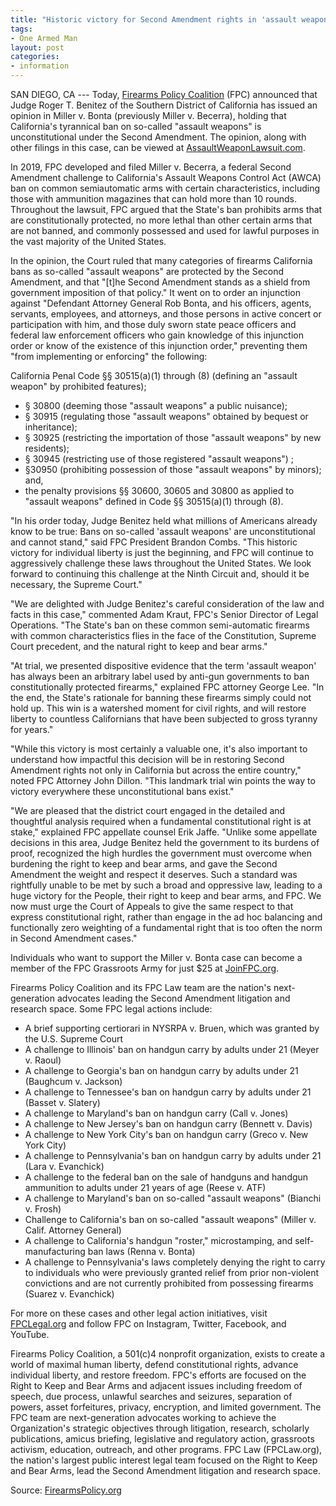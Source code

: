 ```yaml
---
title: "Historic victory for Second Amendment rights in 'assault weapon' lawsuit"
tags:
- One Armed Man
layout: post
categories:
- information
---
```


SAN DIEGO, CA --- Today, [Firearms Policy Coalition](https://www.firearmspolicy.org) (FPC) announced that Judge Roger T. Benitez of the Southern District of California has issued an opinion in Miller v. Bonta (previously Miller v. Becerra), holding that California's tyrannical ban on so-called "assault weapons" is unconstitutional under the Second Amendment. The opinion, along with other filings in this case, can be viewed at [AssaultWeaponLawsuit.com](https://www.firearmspolicy.org/miller).

In 2019, FPC developed and filed Miller v. Becerra, a federal Second Amendment challenge to California's Assault Weapons Control Act (AWCA) ban on common semiautomatic arms with certain characteristics, including those with ammunition magazines that can hold more than 10 rounds. Throughout the lawsuit, FPC argued that the State's ban prohibits arms that are constitutionally protected, no more lethal than other certain arms that are not banned, and commonly possessed and used for lawful purposes in the vast majority of the United States.

In the opinion, the Court ruled that many categories of firearms California bans as so-called "assault weapons" are protected by the Second Amendment, and that "\[t\]he Second Amendment stands as a shield from government imposition of that policy." It went on to order an injunction against "Defendant Attorney General Rob Bonta, and his officers, agents, servants, employees, and attorneys, and those persons in active concert or participation with him, and those duly sworn state peace officers and federal law enforcement officers who gain knowledge of this injunction order or know of the existence of this injunction order," preventing them "from implementing or enforcing" the following:

California Penal Code §§ 30515(a)(1) through (8) (defining an "assault weapon" by prohibited features);

- § 30800 (deeming those "assault weapons" a public nuisance);
- § 30915 (regulating those "assault weapons" obtained by bequest or inheritance);
- § 30925 (restricting the importation of those "assault weapons" by new residents);
- § 30945 (restricting use of those registered "assault weapons") ;
- §30950 (prohibiting possession of those "assault weapons" by minors); and,
- the penalty provisions §§ 30600, 30605 and 30800 as applied to "assault weapons" defined in Code §§ 30515(a)(1) through (8).

"In his order today, Judge Benitez held what millions of Americans already know to be true: Bans on so-called 'assault weapons' are unconstitutional and cannot stand," said FPC President Brandon Combs. "This historic victory for individual liberty is just the beginning, and FPC will continue to aggressively challenge these laws throughout the United States. We look forward to continuing this challenge at the Ninth Circuit and, should it be necessary, the Supreme Court."

"We are delighted with Judge Benitez's careful consideration of the law and facts in this case," commented Adam Kraut, FPC's Senior Director of Legal Operations. "The State's ban on these common semi-automatic firearms with common characteristics flies in the face of the Constitution, Supreme Court precedent, and the natural right to keep and bear arms."

"At trial, we presented dispositive evidence that the term 'assault weapon' has always been an arbitrary label used by anti-gun governments to ban constitutionally protected firearms," explained FPC attorney George Lee. "In the end, the State's rationale for banning these firearms simply could not hold up. This win is a watershed moment for civil rights, and will restore liberty to countless Californians that have been subjected to gross tyranny for years."

"While this victory is most certainly a valuable one, it's also important to understand how impactful this decision will be in restoring Second Amendment rights not only in California but across the entire country," noted FPC Attorney John Dillon. "This landmark trial win points the way to victory everywhere these unconstitutional bans exist."

"We are pleased that the district court engaged in the detailed and thoughtful analysis required when a fundamental constitutional right is at stake," explained FPC appellate counsel Erik Jaffe. "Unlike some appellate decisions in this area, Judge Benitez held the government to its burdens of proof, recognized the high hurdles the government must overcome when burdening the right to keep and bear arms, and gave the Second Amendment the weight and respect it deserves. Such a standard was rightfully unable to be met by such a broad and oppressive law, leading to a huge victory for the People, their right to keep and bear arms, and FPC. We now must urge the Court of Appeals to give the same respect to that express constitutional right, rather than engage in the ad hoc balancing and functionally zero weighting of a fundamental right that is too often the norm in Second Amendment cases."

Individuals who want to support the Miller v. Bonta case can become a member of the FPC Grassroots Army for just $25 at [JoinFPC.org](https://secure.anedot.com/firearmspolicycoalition/join_fpc_win_a_q_mini_fix?sc=joingaw).

Firearms Policy Coalition and its FPC Law team are the nation's next-generation advocates leading the Second Amendment litigation and research space. Some FPC legal actions include:

- A brief supporting certiorari in NYSRPA v. Bruen, which was granted by the U.S. Supreme Court
- A challenge to Illinois' ban on handgun carry by adults under 21 (Meyer v. Raoul)
- A challenge to Georgia's ban on handgun carry by adults under 21 (Baughcum v. Jackson)
- A challenge to Tennessee's ban on handgun carry by adults under 21 (Basset v. Slatery)
- A challenge to Maryland's ban on handgun carry (Call v. Jones)
- A challenge to New Jersey's ban on handgun carry (Bennett v. Davis)
- A challenge to New York City's ban on handgun carry (Greco v. New York City)
- A challenge to Pennsylvania's ban on handgun carry by adults under 21 (Lara v. Evanchick)
- A challenge to the federal ban on the sale of handguns and handgun ammunition to adults under 21 years of age (Reese v. ATF)
- A challenge to Maryland's ban on so-called "assault weapons" (Bianchi v. Frosh)
- Challenge to California's ban on so-called "assault weapons" (Miller v. Calif. Attorney General)
- A challenge to California's handgun "roster," microstamping, and self-manufacturing ban laws (Renna v. Bonta)
- A challenge to Pennsylvania's laws completely denying the right to carry to individuals who were previously granted relief from prior non-violent convictions and are not currently prohibited from possessing firearms (Suarez v. Evanchick)

For more on these cases and other legal action initiatives, visit [FPCLegal.org](https://www.firearmspolicy.org/legal) and follow FPC on Instagram, Twitter, Facebook, and YouTube.

Firearms Policy Coalition, a 501(c)4 nonprofit organization, exists to create a world of maximal human liberty, defend constitutional rights, advance individual liberty, and restore freedom. FPC's efforts are focused on the Right to Keep and Bear Arms and adjacent issues including freedom of speech, due process, unlawful searches and seizures, separation of powers, asset forfeitures, privacy, encryption, and limited government. The FPC team are next-generation advocates working to achieve the Organization's strategic objectives through litigation, research, scholarly publications, amicus briefing, legislative and regulatory action, grassroots activism, education, outreach, and other programs. FPC Law (FPCLaw.org), the nation's largest public interest legal team focused on the Right to Keep and Bear Arms, lead the Second Amendment litigation and research space.

Source: [FirearmsPolicy.org](https://www.firearmspolicy.org/fpc-wins-assault_weapon-lawsuit-in-historic-victory-for-second_amendment-rights)
